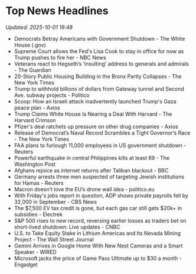 # Top News Headlines

_Updated: 2025-10-01 19:48_

- Democrats Betray Americans with Government Shutdown - The White House (.gov)
- Supreme Court allows the Fed's Lisa Cook to stay in office for now as Trump pushes to fire her - NBC News
- Veterans react to Hegseth’s ‘insulting’ address to generals and admirals - The Guardian
- 20-Story Public Housing Building in the Bronx Partly Collapses - The New York Times
- Trump to withhold billions of dollars from Gateway tunnel and Second Ave. subway projects - Politico
- Scoop: How an Israeli attack inadvertently launched Trump's Gaza peace plan - Axios
- Trump Claims White House Is Nearing a Deal With Harvard - The Harvard Crimson
- Pfizer's deal ratchets up pressure on other drug companies - Axios
- Release of Democrat’s Naval Record Scrambles a Tight Governor’s Race - The New York Times
- FAA plans to furlough 11,000 employees in US government shutdown - Reuters
- Powerful earthquake in central Philippines kills at least 69 - The Washington Post
- Afghans rejoice as internet returns after Taliban blackout - BBC
- Germany arrests three men suspected of targeting Jewish institutions for Hamas - Reuters
- Macron doesn’t love the EU’s drone wall idea - politico.eu
- With Friday's jobs report in question, ADP shows private payrolls fell by 32,000 in September - CBS News
- The $7,500 EV tax credit is gone, but each gas car still gets $20k+ in subsidies - Electrek
- S&P 500 rises to new record, reversing earlier losses as traders bet on short-lived shutdown: Live updates - CNBC
- U.S. to Take Equity Stake in Lithium Americas and Its Nevada Mining Project - The Wall Street Journal
- Gemini Arrives in Google Home With New Nest Cameras and a Smart Speaker - WIRED
- Microsoft jacks the price of Game Pass Ultimate up to $30 a month - Engadget